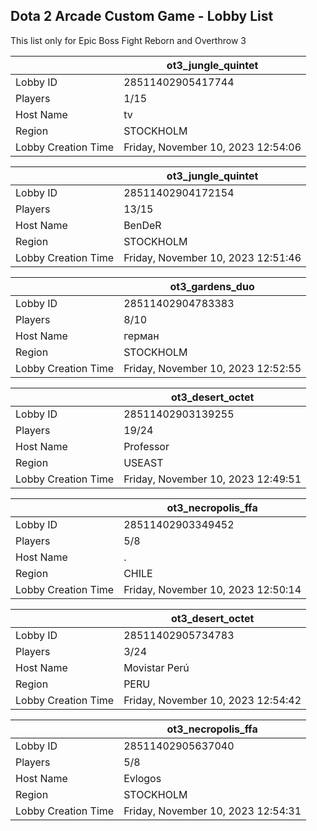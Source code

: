 ## Dota 2 Arcade Custom Game - Lobby List

This list only for Epic Boss Fight Reborn and Overthrow 3

|  | ot3_jungle_quintet |
| ------ | ------ |
| Lobby ID | 28511402905417744 |
| Players | 1/15 |
| Host Name | tv|artOfmagnus |
| Region | STOCKHOLM |
| Lobby Creation Time | Friday, November 10, 2023 12:54:06 |


|  | ot3_jungle_quintet |
| ------ | ------ |
| Lobby ID | 28511402904172154 |
| Players | 13/15 |
| Host Name | BenDeR |
| Region | STOCKHOLM |
| Lobby Creation Time | Friday, November 10, 2023 12:51:46 |


|  | ot3_gardens_duo |
| ------ | ------ |
| Lobby ID | 28511402904783383 |
| Players | 8/10 |
| Host Name | герман |
| Region | STOCKHOLM |
| Lobby Creation Time | Friday, November 10, 2023 12:52:55 |


|  | ot3_desert_octet |
| ------ | ------ |
| Lobby ID | 28511402903139255 |
| Players | 19/24 |
| Host Name | Professor |
| Region | USEAST |
| Lobby Creation Time | Friday, November 10, 2023 12:49:51 |


|  | ot3_necropolis_ffa |
| ------ | ------ |
| Lobby ID | 28511402903349452 |
| Players | 5/8 |
| Host Name | . |
| Region | CHILE |
| Lobby Creation Time | Friday, November 10, 2023 12:50:14 |


|  | ot3_desert_octet |
| ------ | ------ |
| Lobby ID | 28511402905734783 |
| Players | 3/24 |
| Host Name | Movistar Perú |
| Region | PERU |
| Lobby Creation Time | Friday, November 10, 2023 12:54:42 |


|  | ot3_necropolis_ffa |
| ------ | ------ |
| Lobby ID | 28511402905637040 |
| Players | 5/8 |
| Host Name | Evlogos |
| Region | STOCKHOLM |
| Lobby Creation Time | Friday, November 10, 2023 12:54:31 |


